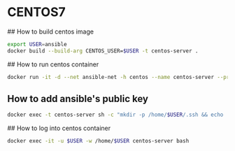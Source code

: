 # CENTOS7

## How to build centos image

```bash
export USER=ansible
docker build --build-arg CENTOS_USER=$USER -t centos-server .
```

## How to run centos container

```bash
docker run -it -d --net ansible-net -h centos --name centos-server --privileged -e container=docker -v /sys/fs/cgroup:/sys/fs/cgroup centos-server
```

## How to add ansible's public key

```bash
docker exec -t centos-server sh -c "mkdir -p /home/$USER/.ssh && echo '$(docker exec -t ansible cat /home/ansible/.ssh/ssh_host_ed25519_key.pub)' > /home/$USER/.ssh/authorized_keys"
```

## How to log into centos container

```bash
docker exec -it -u $USER -w /home/$USER centos-server bash
```
